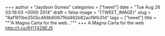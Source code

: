 
+++
author = "Jaydson Gomes"
categories = ["tweet"]
date = "Tue Aug 26 03:19:03 +0000 2014"
draft = false
image = "{TWEET_IMAGE}"
slug = "8af1611be2505c468b6067f6d482b82acf6fb31d"
tags = ["tweet"]
title = """A Magna Carta for the web..."""
+++
A Magna Carta for the web http://t.co/6YjT4Z8EJ5
